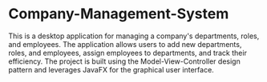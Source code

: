 # Company-Management-System
This is a desktop application for managing a company's departments, roles, and employees. The application allows users to add new departments, roles, and employees, assign employees to departments, and track their efficiency. The project is built using the Model-View-Controller design pattern and leverages JavaFX for the graphical user interface.
